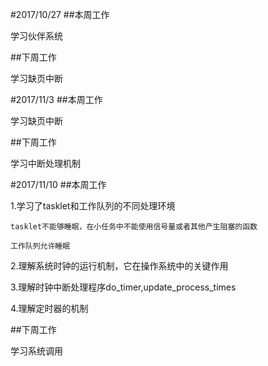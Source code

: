 #2017/10/27
##本周工作

学习伙伴系统

##下周工作

学习缺页中断

#2017/11/3
##本周工作

学习缺页中断

##下周工作

学习中断处理机制

#2017/11/10
##本周工作

1.学习了tasklet和工作队列的不同处理环境

    tasklet不能够睡眠，在小任务中不能使用信号量或者其他产生阻塞的函数

    工作队列允许睡眠

2.理解系统时钟的运行机制，它在操作系统中的关键作用

3.理解时钟中断处理程序do_timer,update_process_times

4.理解定时器的机制

##下周工作

学习系统调用

